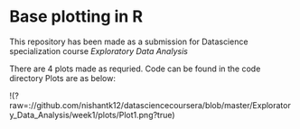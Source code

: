 # Base plotting in R

This repository has been made as a submission for Datascience specialization course *Exploratory Data Analysis*

There are 4 plots made as requried.
Code can be found in the code directory 
Plots are as below:

!(?raw=://github.com/nishantk12/datasciencecoursera/blob/master/Exploratory_Data_Analysis/week1/plots/Plot1.png?true)
